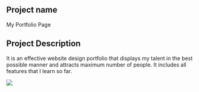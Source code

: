 ## Project name

My Portfolio Page

## Project Description

It is an effective website design portfolio that displays my talent in the best possible manner and attracts maximum number of people. It includes all features that I learn so far.

![](Screenshot(7).png)
